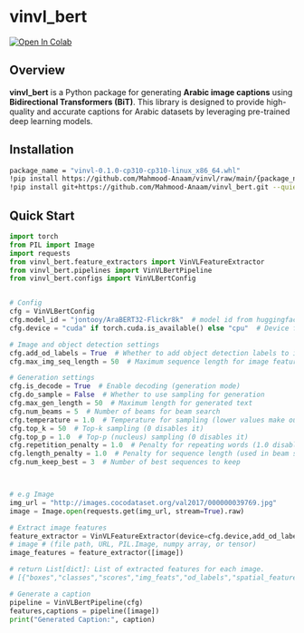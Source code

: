 

# vinvl_bert

<a href="https://colab.research.google.com/github/Mahmood-Anaam/vinvl_bert/blob/main/notebooks/vinvl_bert_demo.ipynb" target="_parent"><img src="https://colab.research.google.com/assets/colab-badge.svg" alt="Open In Colab"/></a>


## Overview

**vinvl_bert** is a Python package for generating **Arabic image captions** using **Bidirectional Transformers (BiT)**. This library is designed to provide high-quality and accurate captions for Arabic datasets by leveraging pre-trained deep learning models.


## Installation

```bash
package_name = "vinvl-0.1.0-cp310-cp310-linux_x86_64.whl"
!pip install https://github.com/Mahmood-Anaam/vinvl/raw/main/{package_name} --quiet
!pip install git+https://github.com/Mahmood-Anaam/vinvl_bert.git --quiet
```

## Quick Start

```python
import torch
from PIL import Image
import requests
from vinvl_bert.feature_extractors import VinVLFeatureExtractor
from vinvl_bert.pipelines import VinVLBertPipeline
from vinvl_bert.configs import VinVLBertConfig


# Config
cfg = VinVLBertConfig
cfg.model_id = "jontooy/AraBERT32-Flickr8k"  # model id from huggingface
cfg.device = "cuda" if torch.cuda.is_available() else "cpu"  # Device for computation (GPU/CPU)

# Image and object detection settings
cfg.add_od_labels = True  # Whether to add object detection labels to input
cfg.max_img_seq_length = 50  # Maximum sequence length for image features

# Generation settings
cfg.is_decode = True  # Enable decoding (generation mode)
cfg.do_sample = False  # Whether to use sampling for generation
cfg.max_gen_length = 50  # Maximum length for generated text
cfg.num_beams = 5  # Number of beams for beam search
cfg.temperature = 1.0  # Temperature for sampling (lower values make output more deterministic)
cfg.top_k = 50  # Top-k sampling (0 disables it)
cfg.top_p = 1.0  # Top-p (nucleus) sampling (0 disables it)
cfg.repetition_penalty = 1.0  # Penalty for repeating words (1.0 disables it)
cfg.length_penalty = 1.0  # Penalty for sequence length (used in beam search)
cfg.num_keep_best = 3  # Number of best sequences to keep



# e.g Image
img_url = "http://images.cocodataset.org/val2017/000000039769.jpg"
image = Image.open(requests.get(img_url, stream=True).raw)

# Extract image features
feature_extractor = VinVLFeatureExtractor(device=cfg.device,add_od_labels=cfg.add_od_labels)
# image # (file path, URL, PIL.Image, numpy array, or tensor) 
image_features = feature_extractor([image])

# return List[dict]: List of extracted features for each image.
# [{"boxes","classes","scores","img_feats","od_labels","spatial_features"},]

# Generate a caption
pipeline = VinVLBertPipeline(cfg)
features,captions = pipeline([image])
print("Generated Caption:", caption)
```





